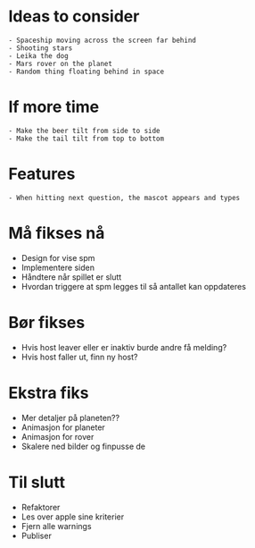 # Ideas to consider

    - Spaceship moving across the screen far behind
    - Shooting stars
    - Leika the dog
    - Mars rover on the planet
    - Random thing floating behind in space

# If more time

    - Make the beer tilt from side to side
    - Make the tail tilt from top to bottom

# Features

    - When hitting next question, the mascot appears and types

# Må fikses nå

- Design for vise spm
- Implementere siden
- Håndtere når spillet er slutt
- Hvordan triggere at spm legges til så antallet kan oppdateres

# Bør fikses

- Hvis host leaver eller er inaktiv burde andre få melding?
- Hvis host faller ut, finn ny host?

# Ekstra fiks

- Mer detaljer på planeten??
- Animasjon for planeter
- Animasjon for rover
- Skalere ned bilder og finpusse de

# Til slutt

- Refaktorer
- Les over apple sine kriterier
- Fjern alle warnings
- Publiser
